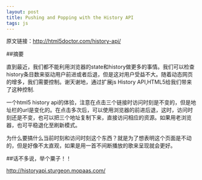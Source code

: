 ```yaml
---
layout: post
title: Pushing and Popping with the History API
tags: js
---
```


原文链接：<http://html5doctor.com/history-api/>

##摘要

直到最近，我们都不能利用浏览器的state和history做更多的事情。我们可以检查history条目数来驱动用户前进或者后退，但是这对用户受益不大。随着动态网页的增多，我们需要控制。谢天谢地，通过扩展js History API,HTML5给我们带来了这种控制.


一个html5 history api的体验，注意在点击三个链接时访问时刻是不变的，但是地址栏的url是变化的。在点击多次后，可以使用浏览器的前进后退，这时，访问时刻还是不变，也可以把三个地址复制下来，直接访问相应的资源。如果用老浏览器，也可平稳退化至刷新模式。

为什么要搞什么当前时刻和访问时刻这个东西？就是为了想表明这个页面是不动的，但是好像不太直观，如果是用一首不间断播放的歌来呈现就会更好。


##话不多说，举个粟子！！

<http://historyapi.sturgeon.mopaas.com/>

